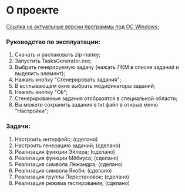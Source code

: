 # О проекте
[Ссылка на актуальные версии программы под ОС Windows;](https://drive.google.com/drive/folders/1ZljdK5I1yh3rMvvRP4rtfFE1fB51Hb61?usp=share_link)
### Руководство по эксплуатации:
1. Скачать и распаковать zip-папку;
2. Запустить TasksGenerator.exe;
3. Выбрать генерируемую задачу (нажать ЛКМ в списке заданий и выделить элемент);
4. Нажать кнопку "Сгенерировать задания";
5. В всплывающем окне выбрать модификаторы заданий;
6. Нажать кнопку "Ok";
7. Сгенерированные задания отобразятся в специальной области;
8. Вы можете сохранить задания в txt файл в открыв меню "Настройки";
### Задачи:
1. Настроить интерфейс; (сделано)
2. Настроить генерацию заданий; (сделано)
3. Реализация функции Эйлера; (сделано)
4. Реализация функции Мёбиуса; (сделано)
5. Реализация символа Лежандра; (сделано)
6. Реализация символа Якоби; (сделано)
7. Реализация группы Перестановок; (сделано)
8. Реализация режима тестирования; (сделано)
